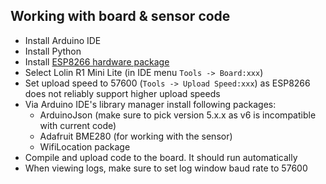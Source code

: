 ## Working with board & sensor code

- Install Arduino IDE
- Install Python
- Install [ESP8266 hardware package](https://github.com/esp8266/Arduino)
- Select Lolin R1 Mini Lite (in IDE menu `Tools -> Board:xxx`)
- Set upload speed to 57600 (`Tools -> Upload Speed:xxx`) as ESP8266 does not reliably support higher upload speeds
- Via Arduino IDE's library manager install following packages:
  - ArduinoJson (make sure to pick version 5.x.x as v6 is incompatible with current code)
  - Adafruit BME280 (for working with the sensor)
  - WifiLocation package
- Compile and upload code to the board. It should run automatically
- When viewing logs, make sure to set log window baud rate to 57600
